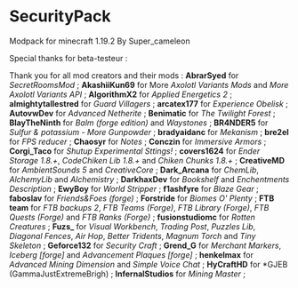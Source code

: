 # SecurityPack
Modpack for minecraft 1.19.2
By Super_cameleon

Special thanks for beta-testeur :

Thank you for all mod creators and their mods :
**AbrarSyed** for *SecretRoomsMod* ;
**AkashiiKun69** for More *Axolotl Variants Mods* and *More Axolotl Variants API* ;
**AlgorithmX2** for *Applied Energetics 2* ;
**almightytallestred** for *Guard Villagers* ;
**arcatex177** for *Experience Obelisk* ;
**AutovwDev** for *Advanced Netherite* ;
**Benimatic** for *The Twilight Forest* ;
**BlayTheNinth** for *Balm (forge edition)* and *Waystones* ;
**BR4NDER5** for *Sulfur & potassium - More Gunpowder* ;
**bradyaidanc** for *Mekanism* ;
**bre2el** for *FPS reducer* ;
**Chaosyr** for *Notes* ;
**Conczin** for *Immersive Armors* ;
**Corgi_Taco** for *Shutup Experimental Sttings!* ;
**covers1624** for *Ender Storage 1.8.+*, *CodeChiken Lib 1.8.+* and *Chiken Chunks 1.8.+* ;
**CreativeMD** for *AmbientSounds 5* and *CreativeCore* ;
**Dark_Arcana** for *ChemLib*, *AlchemyLib* and *Alchemistry* ;
**DarkhaxDev** for *Bookshelf* and *Enchentments Description* ;
**EwyBoy** for *World Stripper* ;
**f1ashfyre** for *Blaze Gear* ;
**faboslav** for *Friends&Foes (forge)* ;
**Forstride** for *Biomes O' Plenty* ;
**FTB team** for *FTB backups 2*, *FTB Teams (Forge)*, *FTB Library (Forge)*, *FTB Quests (Forge)* and *FTB Ranks (Forge)* ;
**fusionstudiomc** for *Rotten Creatures* ;
**Fuzs_** for *Visual Workbench*, *Trading Post*, *Puzzles Lib*, *Diagonal Fences*, *Air Hop*, *Better Tridents*, *Magnum Torch* and *Tiny Skeleton* ;
**Geforce132** for *Security Craft* ;
**Grend_G** for *Merchant Markers*, *Iceberg [forge]* and *Advancement Plaques [forge]* ;
**henkelmax** for *Advanced Mining Dimension* and *Simple Voice Chat* ;
**HyCraftHD** for *GJEB (GammaJustExtremeBrigh) ;
**InfernalStudios** for *Mining Master* ;
